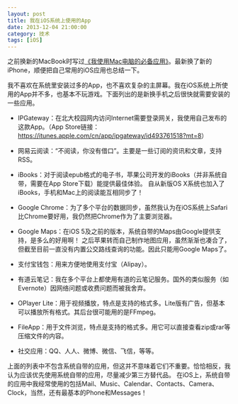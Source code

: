 ```yaml
---
layout: post
title: 我在iOS系统上使用的App
date: 2013-12-04 21:00:00
category: 技术
tags: [iOS]
---
```


之前换新的MacBook时写过[《我使用Mac电脑的必备应用》](/posts/my-mac-apps/)。最新换了新的iPhone，顺便把自己常用的iOS应用也总结一下。

<!--more-->

我不喜欢在系统里安装过多的App，也不喜欢复杂的主屏幕。我在iOS系统上所使用的App并不多，也基本不玩游戏。下面列出的是新换手机之后很快就需要安装的一些应用。

* IPGateway：在北大校园网内访问Internet需要登录网关，我使用自己发布的这款App。（App Store链接：<https://itunes.apple.com/cn/app/ipgateway/id493761518?mt=8>）

* 网易云阅读：“不阅读，你没有借口”。主要是一些订阅的资讯和文章，支持RSS。 

* iBooks：对于阅读epub格式的电子书，苹果公司开发的iBooks（并非系统自带，需要在App Store下载）能提供最佳体验。
自从新版OS X系统也加入了iBooks，手机和Mac上的阅读能互相同步了！

* Google Chrome：为了多个平台的数据同步，虽然我认为在iOS系统上Safari比Chrome要好用，我仍然把Chrome作为了主要浏览器。

* Google Maps：在iOS 5及之前的版本，系统自带的Maps由Google提供支持，是多么的好用啊！
之后苹果转而自己制作地图应用，虽然渐渐也凑合了，但截至目前一直没有内置公交路线查询的功能。因此只能用Google Maps了。

* 支付宝钱包：用来方便地使用支付宝（Alipay）。

* 有道云笔记：我在多个平台上都使用有道的云笔记服务。国外的类似服务（如Evernote）因网络问题或收费问题而被我舍弃。

* OPlayer Lite：用于视频播放，特点是支持的格式多。Lite版有广告，但基本可以播放所有格式。其后台很可能用的是FFmpeg。

* FileApp：用于文件浏览，特点是支持的格式多。用它可以直接查看zip或rar等压缩文件的内容。

* 社交应用：QQ、人人、微博、微信、飞信，等等。

上面的列表中不包含系统自带的应用，但这并不意味着它们不重要。恰恰相反，我认为应该优先使用系统自带的应用，尽量减少第三方替代品。
在iOS上，系统自带的应用中我经常使用的包括Mail、Music、Calendar、Contacts、Camera、Clock，当然，还有最基本的Phone和Messages！
